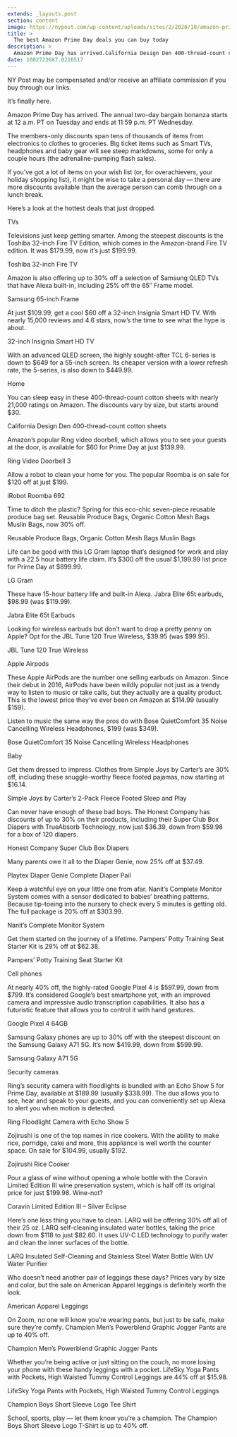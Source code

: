 ```yaml
--- 
extends: _layouts.post 
section: content 
image: https://nypost.com/wp-content/uploads/sites/2/2020/10/amazon-prime-deals-03.jpg?quality=90&strip=all&w=1200 
title: > 
  The best Amazon Prime Day deals you can buy today 
description: > 
  Amazon Prime Day has arrived.California Design Den 400-thread-count cotton sheetsAmazon’s popular Ring video doorbell, which allows you to see your guests at the door, is available for $60 for Prime Day at just $139.99.Reusable Produce Bags, Organic Cotton Mesh Bags Muslin Bags, now 30% off.It’s $300 off the usual $1,199.99 list price for Prime Day at $899.99.Samsung Galaxy A71 5GSecurity camerasRing’s security camera with floodlights is bundled with an Echo Show 5 for Prime Day, available at $189.99 (usually $338.99). 
date: 1602723687.0216517 
--- 
```

NY Post may be compensated and/or receive an affiliate commission if you buy through our links.

It’s finally here.

Amazon Prime Day has arrived. The annual two-day bargain bonanza starts at 12 a.m. PT on Tuesday and ends at 11:59 p.m. PT Wednesday.

The members-only discounts span tens of thousands of items from electronics to clothes to groceries. Big ticket items such as Smart TVs, headphones and baby gear will see steep markdowns, some for only a couple hours (the adrenaline-pumping flash sales).

If you’ve got a lot of items on your wish list (or, for overachievers, your holiday shopping list), it might be wise to take a personal day — there are more discounts available than the average person can comb through on a lunch break.

Here’s a look at the hottest deals that just dropped.

TVs

Televisions just keep getting smarter. Among the steepest discounts is the Toshiba 32-inch Fire TV Edition, which comes in the Amazon-brand Fire TV edition. It was $179.99, now it’s just $199.99.

Toshiba 32-inch Fire TV

Amazon is also offering up to 30% off a selection of Samsung QLED TVs that have Alexa built-in, including 25% off the 65″ Frame model.

Samsung 65-inch Frame

At just $109.99, get a cool $60 off a 32-inch Insignia Smart HD TV. With nearly 15,000 reviews and 4.6 stars, now’s the time to see what the hype is about.

32-inch Insignia Smart HD TV

With an advanced QLED screen, the highly sought-after TCL 6-series is down to $649 for a 55-inch screen. Its cheaper version with a lower refresh rate, the 5-series, is also down to $449.99.

Home

You can sleep easy in these 400-thread-count cotton sheets with nearly 21,000 ratings on Amazon. The discounts vary by size, but starts around $30.

California Design Den 400-thread-count cotton sheets

Amazon’s popular Ring video doorbell, which allows you to see your guests at the door, is available for $60 for Prime Day at just $139.99.

Ring Video Doorbell 3

Allow a robot to clean your home for you. The popular Roomba is on sale for $120 off at just $199.

iRobot Roomba 692

Time to ditch the plastic? Spring for this eco-chic seven-piece reusable produce bag set. Reusable Produce Bags, Organic Cotton Mesh Bags Muslin Bags, now 30% off.

Reusable Produce Bags, Organic Cotton Mesh Bags Muslin Bags

Life can be good with this LG Gram laptop that’s designed for work and play with a 22.5 hour battery life claim. It’s $300 off the usual $1,199.99 list price for Prime Day at $899.99.

LG Gram

These have 15-hour battery life and built-in Alexa. Jabra Elite 65t earbuds, $98.99 (was $119.99).

Jabra Elite 65t Earbuds

Looking for wireless earbuds but don’t want to drop a pretty penny on Apple? Opt for the JBL Tune 120 True Wireless, $39.95 (was $99.95).

JBL Tune 120 True Wireless

Apple Airpods

These Apple AirPods are the number one selling earbuds on Amazon. Since their debut in 2016, AirPods have been wildly popular not just as a trendy way to listen to music or take calls, but they actually are a quality product. This is the lowest price they’ve ever been on Amazon at $114.99 (usually $159).

Listen to music the same way the pros do with Bose QuietComfort 35 Noise Cancelling Wireless Headphones, $199 (was $349).

Bose QuietComfort 35 Noise Cancelling Wireless Headphones

Baby

Get them dressed to impress. Clothes from Simple Joys by Carter’s are 30% off, including these snuggle-worthy fleece footed pajamas, now starting at $16.14.

Simple Joys by Carter’s 2-Pack Fleece Footed Sleep and Play

Can never have enough of these bad boys. The Honest Company has discounts of up to 30% on their products, including their Super Club Box Diapers with TrueAbsorb Technology, now just $36.39, down from $59.98 for a box of 120 diapers.

Honest Company Super Club Box Diapers

Many parents owe it all to the Diaper Genie, now 25% off at $37.49.

Playtex Diaper Genie Complete Diaper Pail

Keep a watchful eye on your little one from afar. Nanit’s Complete Monitor System comes with a sensor dedicated to babies’ breathing patterns. Because tip-toeing into the nursery to check every 5 minutes is getting old. The full package is 20% off at $303.99.

Nanit’s Complete Monitor System

Get them started on the journey of a lifetime. Pampers’ Potty Training Seat Starter Kit is 29% off at $62.38.

Pampers’ Potty Training Seat Starter Kit

Cell phones

At nearly 40% off, the highly-rated Google Pixel 4 is $597.99, down from $799. It’s considered Google’s best smartphone yet, with an improved camera and impressive audio transcription capabilities. It also has a futuristic feature that allows you to control it with hand gestures.

Google Pixel 4 64GB

Samsung Galaxy phones are up to 30% off with the steepest discount on the Samsung Galaxy A71 5G. It’s now $419.99, down from $599.99.

Samsung Galaxy A71 5G

Security cameras

Ring’s security camera with floodlights is bundled with an Echo Show 5 for Prime Day, available at $189.99 (usually $338.99). The duo allows you to see, hear and speak to your guests, and you can conveniently set up Alexa to alert you when motion is detected.

Ring Floodlight Camera with Echo Show 5

Zojirushi is one of the top names in rice cookers. With the ability to make rice, porridge, cake and more, this appliance is well worth the counter space. On sale for $104.99, usually $192.

Zojirushi Rice Cooker

Pour a glass of wine without opening a whole bottle with the Coravin Limited Edition III wine preservation system, which is half off its original price for just $199.98. Wine-not?

Coravin Limited Edition III – Silver Eclipse

Here’s one less thing you have to clean. LARQ will be offering 30% off all of their 25 oz. LARQ self-cleaning insulated water bottles, taking the price down from $118 to just $82.60. It uses UV-C LED technology to purify water and clean the inner surfaces of the bottle.

LARQ Insulated Self-Cleaning and Stainless Steel Water Bottle With UV Water Purifier

Who doesn’t need another pair of leggings these days? Prices vary by size and color, but the sale on American Apparel leggings is definitely worth the look.

American Apparel Leggings

On Zoom, no one will know you’re wearing pants, but just to be safe, make sure they’re comfy. Champion Men’s Powerblend Graphic Jogger Pants are up to 40% off.

Champion Men’s Powerblend Graphic Jogger Pants

Whether you’re being active or just sitting on the couch, no more losing your phone with these handy leggings with a pocket. LifeSky Yoga Pants with Pockets, High Waisted Tummy Control Leggings are 44% off at $15.98.

LifeSky Yoga Pants with Pockets, High Waisted Tummy Control Leggings

Champion Boys Short Sleeve Logo Tee Shirt

School, sports, play — let them know you’re a champion. The Champion Boys Short Sleeve Logo T-Shirt is up to 40% off.